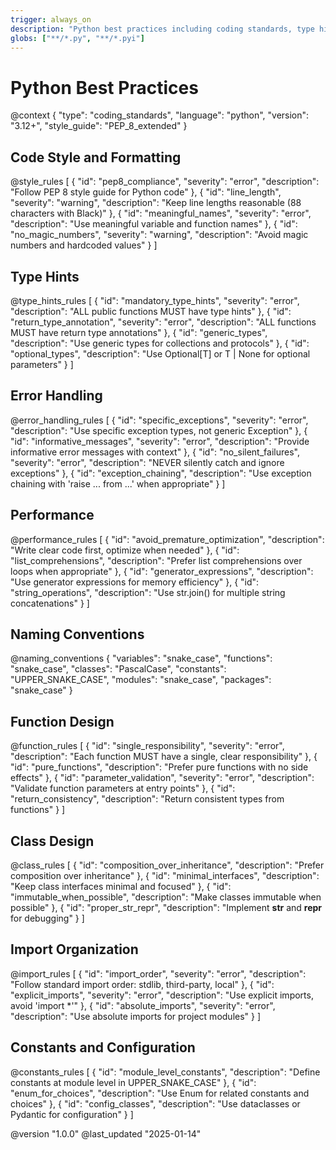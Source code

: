 ```yaml
---
trigger: always_on
description: "Python best practices including coding standards, type hints, error handling, and performance optimization"
globs: ["**/*.py", "**/*.pyi"]
---
```


# Python Best Practices

@context {
  "type": "coding_standards",
  "language": "python",
  "version": "3.12+",
  "style_guide": "PEP_8_extended"
}

## Code Style and Formatting

@style_rules [
  {
    "id": "pep8_compliance",
    "severity": "error",
    "description": "Follow PEP 8 style guide for Python code"
  },
  {
    "id": "line_length",
    "severity": "warning",
    "description": "Keep line lengths reasonable (88 characters with Black)"
  },
  {
    "id": "meaningful_names",
    "severity": "error",
    "description": "Use meaningful variable and function names"
  },
  {
    "id": "no_magic_numbers",
    "severity": "warning",
    "description": "Avoid magic numbers and hardcoded values"
  }
]

## Type Hints

@type_hints_rules [
  {
    "id": "mandatory_type_hints",
    "severity": "error",
    "description": "ALL public functions MUST have type hints"
  },
  {
    "id": "return_type_annotation",
    "severity": "error",
    "description": "ALL functions MUST have return type annotations"
  },
  {
    "id": "generic_types",
    "description": "Use generic types for collections and protocols"
  },
  {
    "id": "optional_types",
    "description": "Use Optional[T] or T | None for optional parameters"
  }
]

## Error Handling

@error_handling_rules [
  {
    "id": "specific_exceptions",
    "severity": "error",
    "description": "Use specific exception types, not generic Exception"
  },
  {
    "id": "informative_messages",
    "severity": "error",
    "description": "Provide informative error messages with context"
  },
  {
    "id": "no_silent_failures",
    "severity": "error",
    "description": "NEVER silently catch and ignore exceptions"
  },
  {
    "id": "exception_chaining",
    "description": "Use exception chaining with 'raise ... from ...' when appropriate"
  }
]

## Performance

@performance_rules [
  {
    "id": "avoid_premature_optimization",
    "description": "Write clear code first, optimize when needed"
  },
  {
    "id": "list_comprehensions",
    "description": "Prefer list comprehensions over loops when appropriate"
  },
  {
    "id": "generator_expressions",
    "description": "Use generator expressions for memory efficiency"
  },
  {
    "id": "string_operations",
    "description": "Use str.join() for multiple string concatenations"
  }
]

## Naming Conventions

@naming_conventions {
  "variables": "snake_case",
  "functions": "snake_case",
  "classes": "PascalCase",
  "constants": "UPPER_SNAKE_CASE",
  "modules": "snake_case",
  "packages": "snake_case"
}

## Function Design

@function_rules [
  {
    "id": "single_responsibility",
    "severity": "error",
    "description": "Each function MUST have a single, clear responsibility"
  },
  {
    "id": "pure_functions",
    "description": "Prefer pure functions with no side effects"
  },
  {
    "id": "parameter_validation",
    "severity": "error",
    "description": "Validate function parameters at entry points"
  },
  {
    "id": "return_consistency",
    "description": "Return consistent types from functions"
  }
]

## Class Design

@class_rules [
  {
    "id": "composition_over_inheritance",
    "description": "Prefer composition over inheritance"
  },
  {
    "id": "minimal_interfaces",
    "description": "Keep class interfaces minimal and focused"
  },
  {
    "id": "immutable_when_possible",
    "description": "Make classes immutable when possible"
  },
  {
    "id": "proper_str_repr",
    "description": "Implement __str__ and __repr__ for debugging"
  }
]

## Import Organization

@import_rules [
  {
    "id": "import_order",
    "severity": "error",
    "description": "Follow standard import order: stdlib, third-party, local"
  },
  {
    "id": "explicit_imports",
    "severity": "error",
    "description": "Use explicit imports, avoid 'import *'"
  },
  {
    "id": "absolute_imports",
    "severity": "error",
    "description": "Use absolute imports for project modules"
  }
]

## Constants and Configuration

@constants_rules [
  {
    "id": "module_level_constants",
    "description": "Define constants at module level in UPPER_SNAKE_CASE"
  },
  {
    "id": "enum_for_choices",
    "description": "Use Enum for related constants and choices"
  },
  {
    "id": "config_classes",
    "description": "Use dataclasses or Pydantic for configuration"
  }
]

@version "1.0.0"
@last_updated "2025-01-14"
